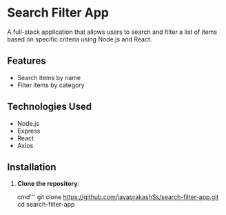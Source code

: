 # Search Filter App

A full-stack application that allows users to search and filter a list of items based on specific criteria using Node.js and React.

## Features

- Search items by name
- Filter items by category

## Technologies Used

- Node.js
- Express
- React
- Axios

## Installation

1. **Clone the repository**:

   cmd'''
   git clone https://github.com/jayaprakashSs/search-filter-app.git
   cd search-filter-app
